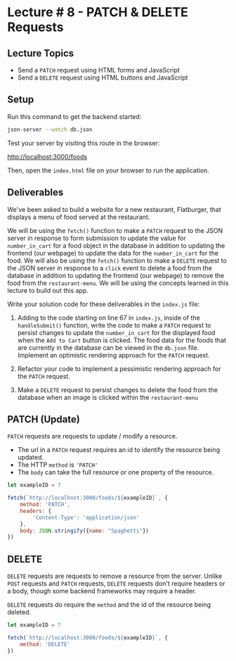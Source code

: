 # Lecture # 8 - PATCH & DELETE Requests

## Lecture Topics

- Send a `PATCH` request using HTML forms and JavaScript
- Send a `DELETE` request using HTML buttons and JavaScript

## Setup

Run this command to get the backend started:

```sh
json-server --watch db.json
```

Test your server by visiting this route in the browser:

[http://localhost:3000/foods](http://localhost:3000/foods)

Then, open the `index.html` file on your browser to run the application.

## Deliverables

We've been asked to build a website for a new restaurant, Flatburger, that displays a menu of food served at the restaurant.

We will be using the `fetch()` function to make a `PATCH` request to the JSON server in response to form submission to update the value for `number_in_cart` for a food object in the database in addition to updating the frontend (our webpage) to update the data for the `number_in_cart` for the food. We will also be using the `fetch()` function to make a `DELETE` request to the JSON server in response to a `click` event to delete a food from the database in addition to updating the frontend (our webpage) to remove the food from the `restaurant-menu`. We will be using the concepts learned in this lecture to build out this app.

Write your solution code for these deliverables in the `index.js` file:

1. Adding to the code starting on line 67 in `index.js`, inside of the `handleSubmit()` function, write the code to make a `PATCH` request to persist changes to update the `number_in_cart` for the displayed food when the `Add to Cart` button is clicked. The food data for the foods that are currently in the database can be viewed in the `db.json` file. Implement an optimistic rendering approach for the `PATCH` request.

2. Refactor your code to implement a pessimistic rendering approach for the `PATCH` request.

3. Make a `DELETE` request to persist changes to delete the food from the database when an image is clicked within the `restaurant-menu`

## PATCH (Update)

`PATCH` requests are requests to update / modify a resource.

- The url in a `PATCH` request requires an id to identify the resource being updated. 
- The HTTP `method` is `'PATCH'`
- The `body` can take the full resource or one property of the resource.

``` javascript
let exampleID = 7

fetch(`http://localhost:3000/foods/${exampleID}`, {
    method: 'PATCH',
    headers: {
        'Content-Type': 'application/json'
    },
    body: JSON.stringify({name: "Spaghetti"})
})
```

## DELETE

`DELETE` requests are requests to remove a resource from the server. Unlike `POST` requests and `PATCH` requests, `DELETE` requests don't require headers or a body, though some backend frameworks may require a header.

`DELETE` requests do require the `method` and the id of the resource being deleted.

``` javascript
let exampleID = 7

fetch(`http://localhost:3000/foods/${exampleID}`, {
    method: 'DELETE'
})
```